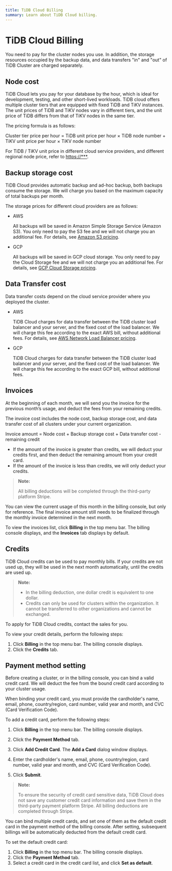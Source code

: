 ```yaml
---
title: TiDB Cloud Billing
summary: Learn about TiDB Cloud billing.
---
```


# TiDB Cloud Billing

You need to pay for the cluster nodes you use. In addition, the storage resources occupied by the backup data, and data transfers "in" and "out" of TiDB Cluster are charged separately.

## Node cost

TiDB Cloud lets you pay for your database by the hour, which is ideal for development, testing, and other short-lived workloads. TiDB cloud offers multiple cluster tiers that are equipped with fixed TiDB and TiKV instances. The unit prices of TiDB and TiKV nodes vary in different tiers, and the unit price of TiDB differs from that of TiKV nodes in the same tier.

The pricing formula is as follows:

Cluster tier price per hour = TiDB unit price per hour × TiDB node number + TiKV unit price per hour × TiKV node number

For TiDB / TiKV unit price in different cloud service providers, and different regional node price, refer to [https://***](t-b-d).

## Backup storage cost

TiDB Cloud provides automatic backup and ad-hoc backup, both backups consume the storage. We will charge you based on the maximum capacity of total backups per month.

The storage prices for different cloud providers are as follows:

- AWS

    All backups will be saved in Amazon Simple Storage Service (Amazon S3). You only need to pay the S3 fee and we will not charge you an additional fee. For details, see [Amazon S3 pricing](https://aws.amazon.com/s3/pricing/).

- GCP

    All backups will be saved in GCP cloud storage. You only need to pay the Cloud Storage fee and we will not charge you an additional fee. For details, see [GCP Cloud Storage pricing](https://cloud.google.com/storage/pricing).

## Data Transfer cost

Data transfer costs depend on the cloud service provider where you deployed the cluster. 

- AWS

    TiDB Cloud charges for data transfer between the TiDB cluster load balancer and your server, and the fixed cost of the load balancer. We will charge this fee according to the exact AWS bill, without additional fees. For details, see [AWS Network Load Balancer pricing](https://aws.amazon.com/elasticloadbalancing/pricing/?nc1=h_ls).

- GCP

    TiDB Cloud charges for data transfer between the TiDB cluster load balancer and your server, and the fixed cost of the load balancer. We will charge this fee according to the exact GCP bill, without additional fees.

## Invoices

At the beginning of each month, we will send you the invoice for the previous month’s usage, and deduct the fees from your remaining credits.

The invoice cost includes the node cost, backup storage cost, and data transfer cost of all clusters under your current organization.

Invoice amount = Node cost + Backup storage cost + Data transfer cost - remaining credit

- If the amount of the invoice is greater than credits, we will deduct your credits first, and then deduct the remaining amount from your credit card.
- If the amount of the invoice is less than credits, we will only deduct your credits.

> **Note:**
>
> All billing deductions will be completed through the third-party platform Stripe.

You can view the current usage of this month in the billing console, but only for reference. The final invoice amount still needs to be finalized through the monthly invoice determined in the next month.

To view the invoices list, click **Billing** in the top menu bar. The billing console displays, and the **Invoices** tab displays by default.

## Credits

TiDB Cloud credits can be used to pay monthly bills. If your credits are not used up, they will be used in the next month automatically, until the credits are used up.

> **Note:**
>
> - In the billing deduction, one dollar credit is equivalent to one dollar.
> - Credits can only be used for clusters within the organization. It cannot be transferred to other organizations and cannot be exchanged.

To apply for TiDB Cloud credits, contact the sales for you.

To view your credit details, perform the following steps:

1. Click **Billing** in the top menu bar. The billing console displays.
2. Click the **Credits** tab.

## Payment method setting

Before creating a cluster, or in the billing console, you can bind a valid credit card. We will deduct the fee from the bound credit card according to your cluster usage.

When binding your credit card, you must provide the cardholder's name, email, phone, country/region, card number, valid year and month, and CVC (Card Verification Code).

To add a credit card, perform the following steps:

1. Click **Billing** in the top menu bar. The billing console displays.

2. Click the **Payment Method** tab.

3. Click **Add Credit Card**. The **Add a Card** dialog window displays.

4. Enter the cardholder's name, email, phone, country/region, card number, valid year and month, and CVC (Card Verification Code).

5. Click **Submit**.

> **Note:**
>
> To ensure the security of credit card sensitive data, TiDB Cloud does not save any customer credit card information and save them in the third-party payment platform Stripe. All billing deductions are completed through Stripe.

You can bind multiple credit cards, and set one of them as the default credit card in the payment method of the billing console. After setting, subsequent billings will be automatically deducted from the default credit card.

To set the default credit card:

1. Click **Billing** in the top menu bar. The billing console displays.
2. Click the **Payment Method** tab.
3. Select a credit card in the credit card list, and click **Set as default**.
